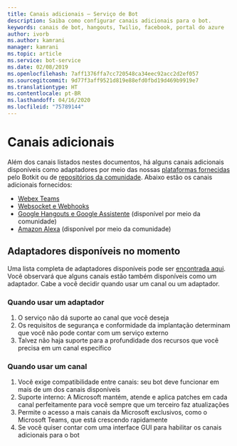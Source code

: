 ```yaml
---
title: Canais adicionais – Serviço de Bot
description: Saiba como configurar canais adicionais para o bot.
keywords: canais de bot, hangouts, Twilio, facebook, portal do azure
author: ivorb
ms.author: kamrani
manager: kamrani
ms.topic: article
ms.service: bot-service
ms.date: 02/08/2019
ms.openlocfilehash: 7aff1376ffa7cc720548ca34eec92acc2d2ef057
ms.sourcegitcommit: 9d77f3aff9521d819e88efd0fbd19d469b9919e7
ms.translationtype: HT
ms.contentlocale: pt-BR
ms.lasthandoff: 04/16/2020
ms.locfileid: "75789144"
---
```

# <a name="additional-channels"></a>Canais adicionais

Além dos canais listados nestes documentos, há alguns canais adicionais disponíveis como adaptadores por meio das nossas [plataformas fornecidas](https://botkit.ai/docs/v4/platforms/) pelo Botkit ou de [repositórios da comunidade](https://github.com/BotBuilderCommunity/). Abaixo estão os canais adicionais fornecidos:

- [Webex Teams](https://botkit.ai/docs/v4/platforms/webex.html)
- [Websocket e Webhooks](https://botkit.ai/docs/v4/platforms/web.html)
- [Google Hangouts e Google Assistente](https://github.com/BotBuilderCommunity/) (disponível por meio da comunidade)
- [Amazon Alexa](https://github.com/BotBuilderCommunity/) (disponível por meio da comunidade)

## <a name="currently-available-adapters"></a>Adaptadores disponíveis no momento

Uma lista completa de adaptadores disponíveis pode ser [encontrada aqui](https://botkit.ai/docs/v4/platforms/). Você observará que alguns canais estão também disponíveis como um adaptador. Cabe a você decidir quando usar um canal ou um adaptador.

### <a name="when-to-use-an-adapter"></a>Quando usar um adaptador

1. O serviço não dá suporte ao canal que você deseja
2. Os requisitos de segurança e conformidade da implantação determinam que você não pode contar com um serviço externo
3. Talvez não haja suporte para a profundidade dos recursos que você precisa em um canal específico

### <a name="when-to-use-a-channel"></a>Quando usar um canal

1. Você exige compatibilidade entre canais: seu bot deve funcionar em mais de um dos canais disponíveis
2. Suporte interno: A Microsoft mantém, atende e aplica patches em cada canal perfeitamente para você sempre que um terceiro faz atualizações
3. Permite o acesso a mais canais da Microsoft exclusivos, como o Microsoft Teams, que está crescendo rapidamente
4. Se você quiser contar com uma interface GUI para habilitar os canais adicionais para o bot
